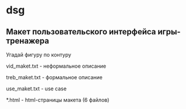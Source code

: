 # dsg

## Макет пользовательского интерфейса игры-тренажера
Угадай фигуру по контуру

vid_maket.txt - неформальное описание

treb_maket.txt - формальное описание

use_maket.txt - use case

*.html - html-страницы макета (6 файлов)









